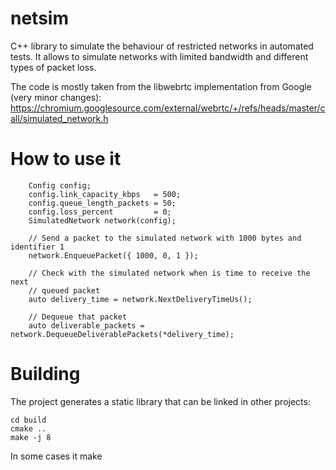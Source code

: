 # netsim
C++ library to simulate the behaviour of restricted networks in automated tests.   It allows to simulate networks with limited bandwidth and different types of packet loss.

The code is mostly taken from the libwebrtc implementation from Google (very minor changes): https://chromium.googlesource.com/external/webrtc/+/refs/heads/master/call/simulated_network.h

# How to use it

```
    Config config;
    config.link_capacity_kbps   = 500;
    config.queue_length_packets = 50;
    config.loss_percent         = 0;
    SimulatedNetwork network(config);

    // Send a packet to the simulated network with 1000 bytes and identifier 1
    network.EnqueuePacket({ 1000, 0, 1 });

    // Check with the simulated network when is time to receive the next
    // queued packet
    auto delivery_time = network.NextDeliveryTimeUs();

    // Dequeue that packet
    auto deliverable_packets = network.DequeueDeliverablePackets(*delivery_time);
```

# Building
The project generates a static library that can be linked in other projects:
```
cd build
cmake ..
make -j 8
```
In some cases it make 